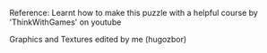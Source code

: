 Reference:
Learnt how to make this puzzle with a helpful course by 'ThinkWithGames' on youtube

Graphics and Textures edited by me (hugozbor)